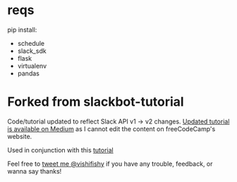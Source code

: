 # reqs
pip install:
- schedule
- slack_sdk
- flask
- virtualenv
- pandas


# Forked from slackbot-tutorial

Code/tutorial updated to reflect Slack API v1 -> v2 changes. [Updated tutorial is available on Medium](https://medium.freecodecamp.org/how-to-build-a-basic-slackbot-a-beginners-guide-6b40507db5c5) as I cannot edit the content on freeCodeCamp's website.

Used in conjunction with this [tutorial](https://medium.freecodecamp.org/how-to-build-a-basic-slackbot-a-beginners-guide-6b40507db5c5)

Feel free to [tweet me @vishifishy](https://twitter.com/vishifishy) if you have any trouble, feedback, or wanna say thanks!
